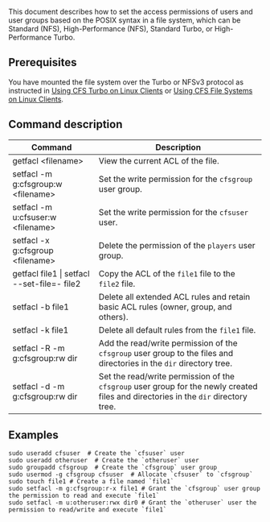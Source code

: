 This document describes how to set the access permissions of users and user groups based on the POSIX syntax in a file system, which can be Standard (NFS), High-Performance (NFS), Standard Turbo, or High-Performance Turbo. 

## Prerequisites

You have mounted the file system over the Turbo or NFSv3 protocol as instructed in [Using CFS Turbo on Linux Clients](https://www.tencentcloud.com/document/product/582/40298) or [Using CFS File Systems on Linux Clients](https://www.tencentcloud.com/document/product/582/11523).

## Command description

| Command | Description |
|---------|---------|
| getfacl &lt;filename> | View the current ACL of the file. |
| setfacl -m g:cfsgroup:w &lt;filename> | Set the write permission for the `cfsgroup` user group. |
| setfacl -m u:cfsuser:w &lt;filename> | Set the write permission for the `cfsuser` user. |
| setfacl -x g:cfsgroup &lt;filename> | Delete the permission of the `players` user group. |
| getfacl file1 \| setfacl --set-file=- file2 | Copy the ACL of the `file1` file to the `file2` file.  |
| setfacl -b file1 | Delete all extended ACL rules and retain basic ACL rules (owner, group, and others).  |
| setfacl -k file1 | Delete all default rules from the `file1` file.  |
| setfacl -R -m g:cfsgroup:rw dir | Add the read/write permission of the `cfsgroup` user group to the files and directories in the `dir` directory tree. |
| setfacl -d -m g:cfsgroup:rw dir | Set the read/write permission of the `cfsgroup` user group for the newly created files and directories in the `dir` directory tree.  |


## Examples

```
sudo useradd cfsuser  # Create the `cfsuser` user
sudo useradd otheruser  # Create the `otheruser` user
sudo groupadd cfsgroup  # Create the `cfsgroup` user group
sudo usermod -g cfsgroup cfsuser  # Allocate `cfsuser` to `cfsgroup`
sudo touch file1 # Create a file named `file1`
sudo setfacl -m g:cfsgroup:r-x file1 # Grant the `cfsgroup` user group the permission to read and execute `file1`
sudo setfacl -m u:otheruser:rwx dir0 # Grant the `otheruser` user the permission to read/write and execute `file1`
```


